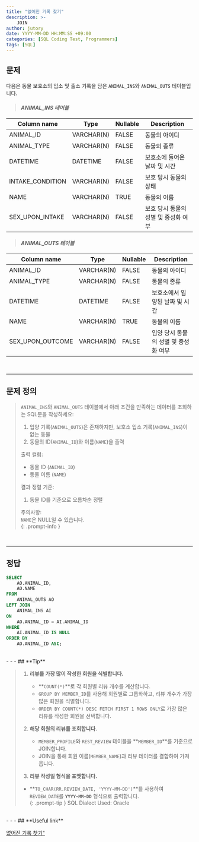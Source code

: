 ```yaml
---
title: "없어진 기록 찾기"
description: >-
    JOIN
author: jutory
date: YYYY-MM-DD HH:MM:SS +09:00
categories: [SQL Coding Test, Programmers]
tags: [SQL]
---
```


## **문제**

다음은 동물 보호소의 입소 및 출소 기록을 담은 `ANIMAL_INS`와 `ANIMAL_OUTS` 테이블입니다.

> #### _ANIMAL_INS 테이블_

| Column name       | Type         | Nullable | Description                     |
|-------------------|--------------|----------|---------------------------------|
| ANIMAL_ID         | VARCHAR(N)   | FALSE    | 동물의 아이디                  |
| ANIMAL_TYPE       | VARCHAR(N)   | FALSE    | 동물의 종류                    |
| DATETIME          | DATETIME     | FALSE    | 보호소에 들어온 날짜 및 시간   |
| INTAKE_CONDITION  | VARCHAR(N)   | FALSE    | 보호 당시 동물의 상태          |
| NAME              | VARCHAR(N)   | TRUE     | 동물의 이름                    |
| SEX_UPON_INTAKE   | VARCHAR(N)   | FALSE    | 보호 당시 동물의 성별 및 중성화 여부 |

> #### _ANIMAL_OUTS 테이블_

| Column name       | Type         | Nullable | Description                     |
|-------------------|--------------|----------|---------------------------------|
| ANIMAL_ID         | VARCHAR(N)   | FALSE    | 동물의 아이디                  |
| ANIMAL_TYPE       | VARCHAR(N)   | FALSE    | 동물의 종류                    |
| DATETIME          | DATETIME     | FALSE    | 보호소에서 입양된 날짜 및 시간 |
| NAME              | VARCHAR(N)   | TRUE     | 동물의 이름                    |
| SEX_UPON_OUTCOME  | VARCHAR(N)   | FALSE    | 입양 당시 동물의 성별 및 중성화 여부 |

<br>

---

## **문제 정의**

> `ANIMAL_INS`와 `ANIMAL_OUTS` 테이블에서 아래 조건을 만족하는 데이터를 조회하는 SQL문을 작성하세요:
> 1. 입양 기록(`ANIMAL_OUTS`)은 존재하지만, 보호소 입소 기록(`ANIMAL_INS`)이 없는 동물
> 2. 동물의 ID(`ANIMAL_ID`)와 이름(`NAME`)을 출력
> 
> 출력 컬럼:
> - 동물 ID (`ANIMAL_ID`)
> - 동물 이름 (`NAME`)
> 
> 결과 정렬 기준:
> 1. 동물 ID를 기준으로 오름차순 정렬
> 
> 주의사항:  
> `NAME`은 NULL일 수 있습니다.  
{: .prompt-info }

<br>

---

## **정답**

```sql
SELECT 
    AO.ANIMAL_ID, 
    AO.NAME
FROM 
    ANIMAL_OUTS AO
LEFT JOIN 
    ANIMAL_INS AI
ON 
    AO.ANIMAL_ID = AI.ANIMAL_ID
WHERE 
    AI.ANIMAL_ID IS NULL
ORDER BY 
    AO.ANIMAL_ID ASC;  
```

<br>
- - -
## **Tip**

> 1. **리뷰를 가장 많이 작성한 회원을 식별합니다.**  
>    - **`COUNT(*)`**로 각 회원별 리뷰 개수를 계산합니다.  
>    - `GROUP BY MEMBER_ID`를 사용해 회원별로 그룹화하고, 리뷰 개수가 가장 많은 회원을 식별합니다.  
>    - `ORDER BY COUNT(*) DESC FETCH FIRST 1 ROWS ONLY`로 가장 많은 리뷰를 작성한 회원을 선택합니다.  
>
> 2. **해당 회원의 리뷰를 조회합니다.**  
>    - `MEMBER_PROFILE`와 `REST_REVIEW` 테이블을 **`MEMBER_ID`**를 기준으로 JOIN합니다.  
>    - JOIN을 통해 회원 이름(`MEMBER_NAME`)과 리뷰 데이터를 결합하여 가져옵니다.  
>
> 43. **리뷰 작성일 형식을 포맷합니다.**  
>    - **`TO_CHAR(RR.REVIEW_DATE, 'YYYY-MM-DD')`**를 사용하여 `REVIEW_DATE`를 **`YYYY-MM-DD`** 형식으로 출력합니다.  
{: .prompt-tip }
> SQL Dialect Used: Oracle

<br>
- - -
## **Useful link**

[없어진 기록 찾기"](https://school.programmers.co.kr/learn/courses/30/lessons/59042)